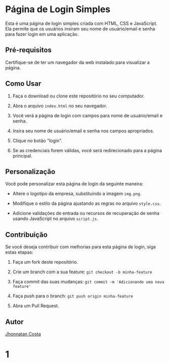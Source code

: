 # Página de Login Simples

Esta é uma página de login simples criada com HTML, CSS e JavaScript. Ela permite que os usuários insiram seu nome de usuário/email e senha para fazer login em uma aplicação.

## Pré-requisitos

Certifique-se de ter um navegador da web instalado para visualizar a página.

## Como Usar

1. Faça o download ou clone este repositório no seu computador.

2. Abra o arquivo `index.html` no seu navegador.

3. Você verá a página de login com campos para nome de usuário/email e senha.

4. Insira seu nome de usuário/email e senha nos campos apropriados.

5. Clique no botão "login".

6. Se as credenciais forem válidas, você será redirecionado para a página principal.

## Personalização

Você pode personalizar esta página de login da seguinte maneira:

- Altere o logotipo da empresa, substituindo a imagem `img.png`.

- Modifique o estilo da página ajustando as regras no arquivo `style.css`.

- Adicione validações de entrada ou recursos de recuperação de senha usando JavaScript no arquivo `script.js`.

## Contribuição

Se você deseja contribuir com melhorias para esta página de login, siga estas etapas:

1. Faça um fork deste repositório.

2. Crie um branch com a sua feature: `git checkout -b minha-feature`

3. Faça commit das suas mudanças: `git commit -m 'Adicionando uma nova feature'`

4. Faça push para o branch: `git push origin minha-feature`

5. Abra um Pull Request.

## Autor

[Jhonnatan Costa](https://github.com/XsJota/Quiz/commits?author=XsJota)
# 1
